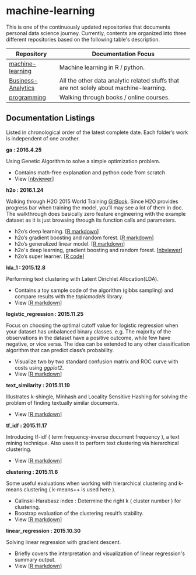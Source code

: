 # machine-learning

This is one of the continuously updated repositories that documents personal data science journey. Currently, contents are organized into three different repositories based on the following table's description.

| Repository | Documentation Focus |
| ---------- | ----------- |
| [machine-learning](https://github.com/ethen8181/machine-learning) | Machine learning in R / python. |
| [Business-Analytics](https://github.com/ethen8181/Business-Analytics) | All the other data analytic related stuffs that are not solely about machine-learning. |
| [programming](https://github.com/ethen8181/programming) | Walking through books / online courses. |

## Documentation Listings

Listed in chronological order of the latest complete date. Each folder’s work is independent of one another.


**ga : 2016.4.25**

Using Genetic Algorithm to solve a simple optimization problem.

- Contains math-free explanation and python code from scratch
- View [[nbviewer](http://nbviewer.jupyter.org/github/ethen8181/machine-learning/blob/master/ga/ga.ipynb)]


**h2o : 2016.1.24**

Walking through H2O 2015 World Training [GitBook](http://learn.h2o.ai/content/index.html). Since H2O provides progress bar when training the model, you’ll may see a lot of them in doc. The walkthrough does basically zero feature engineering with the example dataset as it is just browsing through its function calls and parameters.

- h2o’s deep learning. [[R markdown](http://ethen8181.github.io/machine-learning/h2o/h2o_deep_learning/h2o_deep_learning.html)]
- h2o’s gradient boosting and random forest. [[R markdown](http://ethen8181.github.io/machine-learning/h2o/h2o_ensemble_tree/h2o_ensemble_tree.html)]
- h2o’s generalized linear model. [[R markdown](http://ethen8181.github.io/machine-learning/h2o/h2o_glm/h2o_glm.html)]
- h2o's deep learning, gradient boosting and random forest. [[nbviewer](http://nbviewer.jupyter.org/github/ethen8181/machine-learning/blob/master/h2o/h2o_python.ipynb)]
- h2o’s super learner. [[R code](https://github.com/ethen8181/machine-learning/blob/master/h2o/h2o_super_learner/h2o_super_learner.R)]


**lda_1 : 2015.12.8** 

Performing text clustering with Latent Dirichlet Allocation(LDA).

- Contains a toy sample code of the algorithm (gibbs sampling) and compare results with the *topicmodels* library.
- View [[R markdown](http://ethen8181.github.io/machine-learning/lda_1/lda_1.html)]


**logistic_regression : 2015.11.25** 

Focus on choosing the optimal cutoff value for logistic regression when your dataset has unbalanced binary classes. e.g. The majority of the observations in the dataset have a positive outcome, while few have negative, or vice versa. The idea can be extended to any other classification algorithm that can predict class’s probability.

- Visualize two by two standard confusion matrix and ROC curve with costs using *ggplot2*.
- View [[R markdown](http://ethen8181.github.io/machine-learning/logistic_regression/logistic_regression.html)]


**text_similarity : 2015.11.19** 

Illustrates k-shingle, Minhash and Locality Sensitive Hashing for solving the problem of finding textually similar documents. 

- View [[R markdown](http://ethen8181.github.io/machine-learning/text_similarity/text_similarity.html)]


**tf_idf : 2015.11.17** 

Introducing tf-idf ( term frequency-inverse document frequency ), a text mining technique. Also uses it to perform text clustering via hierarchical clustering.
 
- View [[R markdown](http://ethen8181.github.io/machine-learning/tf_idf/tf_idf.html)]


**clustering : 2015.11.6**

Some useful evaluations when working with hierarchical clustering and k-means clustering ( k-means++ is used here ).

- Calinski-Harabasz index : Determine the right k ( cluster number ) for clustering.
- Boostrap evaluation of the clustering result’s stability.
- View [[R markdown](http://ethen8181.github.io/machine-learning/clustering/clustering.html)]


**linear_regression : 2015.10.30**

Solving linear regression with gradient descent. 

- Briefly covers the interpretation and visualization of linear regression's summary output.
- View [[R markdown](http://ethen8181.github.io/machine-learning/linear_regression/linear_regession.html)]


